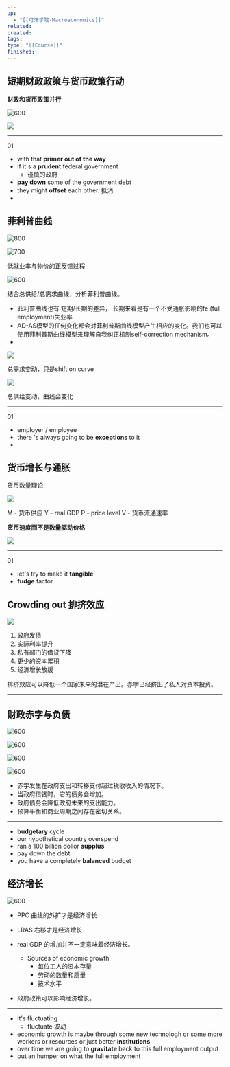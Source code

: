 ```yaml
---
up:
  - "[[可汗学院-Macroeconomics]]"
related: 
created: 
tags: 
type: "[[Course]]"
finished:
---
```



## 短期财政政策与货币政策行动


**财政和货币政策并行**

![600](https://s1.vika.cn/space/2023/04/15/382c09913b9f45a1a54fbd966549a906)

![](https://s1.vika.cn/space/2023/04/15/41775246d92e4b42bf46afe3c0ef2724)


---

01

- with that **primer** **out of the way**
- if it's a **prudent** federal government
	- 谨慎的政府
- **pay down** some of the government debt
- they might **offset** each other. 抵消
- 

## 菲利普曲线

![800](https://s1.vika.cn/space/2023/04/15/cb4c547a09024be78c7f5b0611596e4d)

![700](https://s1.vika.cn/space/2023/04/15/fc443883e99341eca159e9d5d772bc95)


低就业率与物价的正反馈过程


![600](https://s1.vika.cn/space/2023/04/15/fe3602b86f7c4168b140da35bab46139)


结合总供给/总需求曲线，分析菲利普曲线。

- 菲利普曲线也有 短期/长期的差异， 长期来看是有一个不受通胀影响的fe (full employment)失业率
- AD-AS模型的任何变化都会对菲利普斯曲线模型产生相应的变化。我们也可以使用菲利普斯曲线模型来理解自我纠正机制self-correction mechanism。
- 


![](https://s1.vika.cn/space/2023/04/15/384e0496d50745908d8ca7c3fa89ba8f)


总需求变动，只是shift on curve


![](https://s1.vika.cn/space/2023/04/15/33ac9d234ab94fc382f5241586d3c2e3)


总供给变动，曲线会变化



---

01

- employer / employee
- there 's always going to be **exceptions** to it
-

## 货币增长与通胀

货币数量理论



![](https://s1.vika.cn/space/2023/04/15/870314c958bb4ac391e5d9360419bd01)


M - 货币供应
Y - real GDP
P - price level
V - 货币流通速率


**货币速度而不是数量驱动价格**


![](https://s1.vika.cn/space/2023/04/15/8eea2512d061441d98873763d9d4ed78)

---

01

- let's try to make it **tangible**
- **fudge** factor




## Crowding out 排挤效应

![](https://s1.vika.cn/space/2023/04/15/c0d1faa23fb4470ea6c351f6e3cf786b)


1. 政府发债
2. 实际利率提升
3. 私有部门的借贷下降
4. 更少的资本累积
5. 经济增长放缓

排挤效应可以降低一个国家未来的潜在产出。赤字已经挤出了私人对资本投资。



---




## 财政赤字与负债


![600](https://s1.vika.cn/space/2023/04/15/50b28c4d4ab5414d82211d2c96297c22)


![600](https://s1.vika.cn/space/2023/04/15/a53258cc45754e238a34ddb9c873057c)

![600](https://s1.vika.cn/space/2023/04/15/592dcf496def43b6aa9f9f7c69bb02dd)


![600](https://s1.vika.cn/space/2023/04/15/04c09574bbfd4af997eafade7f0e77db)


- 赤字发生在政府支出和转移支付超过税收收入的情况下。
- 当政府借钱时，它的债务会增加。
- 政府债务会降低政府未来的支出能力。
- 预算平衡和商业周期之间存在密切关系。



---

- **budgetary** cycle
- our hypothetical country overspend
- ran a 100 billion dollor **supplus**
- pay down the debt
- you have a completely **balanced** budget


## 经济增长

![600](https://s1.vika.cn/space/2023/04/15/0dca6165f13e450e9c50f6f120f83e69)


- PPC 曲线的外扩才是经济增长
- LRAS 右移才是经济增长


- real GDP 的增加并不一定意味着经济增长。
	- Sources of economic growth
		- 每位工人的资本存量
		- 劳动的数量和质量
		- 技术水平
- 政府政策可以影响经济增长。

---

- it's fluctuating
	- fluctuate 波动
- economic growth is maybe through some new technologh or some more workers or resources or just better **institutions**
- over time we are going to **gravitate** back to this full employment output
- put an humper on what the full employment